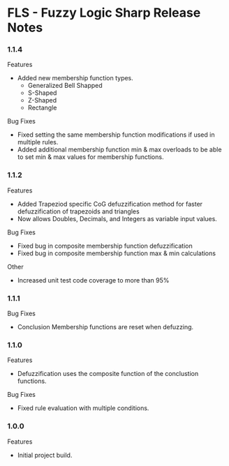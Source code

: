 # FLS - Fuzzy Logic Sharp Release Notes

### 1.1.4
Features
+ Added new membership function types.
    + Generalized Bell Shapped
    + S-Shaped
    + Z-Shaped
    + Rectangle

Bug Fixes
+ Fixed setting the same membership function modifications if used in multiple rules.
+ Added additional membership function min &  max overloads to be able to set min & max values for membership functions.

### 1.1.2
Features
+ Added Trapeziod specific CoG defuzzification method for faster defuzzification of trapezoids and triangles
+ Now allows Doubles, Decimals, and Integers as variable input values.

Bug Fixes
+ Fixed bug in composite membership function defuzzification
+ Fixed bug in composite membership function max & min calculations
 
Other
+ Increased unit test code coverage to more than 95%

### 1.1.1
Bug Fixes
+ Conclusion Membership functions are reset when defuzzing.

### 1.1.0
Features
+ Defuzzification uses the composite function of the conclustion functions.

Bug Fixes
+ Fixed rule evaluation with multiple conditions.

### 1.0.0
Features
+ Initial project build.
